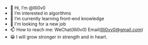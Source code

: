 - 👋 Hi, I’m @llli0v0
- 👀 I’m interested in algorithms
- 🌱 I’m currently learning front-end knowledge
- 💞️ I'm looking for a new job
- 📫 How to reach me: WeChat(llli0v0) Email(llli0vv0@gmail.com)
- 😁 I will grow stronger in strength and in heart.

<!---
llli0v0/llli0v0 is a ✨ special ✨ repository because its `README.md` (this file) appears on your GitHub profile.
You can click the Preview link to take a look at your changes.
--->
